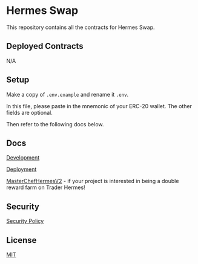 # Hermes Swap

This repository contains all the contracts for Hermes Swap.

## Deployed Contracts

N/A

## Setup

Make a copy of `.env.example` and rename it `.env`.

In this file, please paste in the mnemonic of your ERC-20 wallet. The other fields are optional.

Then refer to the following docs below.

## Docs

[Development](docs/DEVELOPMENT.md)

[Deployment](docs/DEPLOYMENT.md)

[MasterChefHermesV2](docs/MASTERCHEFHERMESV2.md) - if your project is interested in being a double reward farm on Trader Hermes!

## Security

[Security Policy](SECURITY.md)

## License

[MIT](LICENSE.txt)
